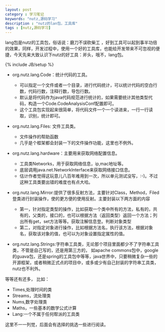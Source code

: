```yaml
---
layout: post
category : 学习笔记 
keywords: "nutz,源码学习"
description : "nutz的lan包，工具库"
tags : [nutz,源码学习]
---
```


lang包是nutz的工具包，俗话说：磨刀不误砍柴工 ，好到工具可以起到事半功倍的效果，同样，开发过程中，使用一个好的工具库，也能给开发带来不可忽视的便捷，今天先来大致认识下nutz的好工具：斧头，哦不，lang包。

<!--break-->

{% include JB/setup %}

- org.nutz.lang.Code：统计代码的工具。
    - 可以指定一个文件或者一个目录，进行代码统计，可以统计代码的空白行数，代码行数，注释行数，导包行数。
    - 默认是将代码作为java代码规范进行统计的，如果需要统计其他类型代码，构造一个Code.CodeAnalysisConf配置即可。
    - 这个工具包实现起来很简单，将代码文件一个一个读进来，一行一行读取，识别，统计即可。
- org.nutz.lang.Files: 文件工具类。
    - 文件操作的帮助函数
    - 几乎是个框架都会封装一下的文件操作功能，这里也不例外。
    
- org.nutz.lang.hardware：主要用来获取网络配置信息。
    - 工具类Networks，用于获取网络信息，ip,mac地址等。
    - 底层调用java.net.NetworkInterface来获取网络接口信息。
    - 估计作者觉得这玩意儿八百年难用到一次，所以单元测试没写，:-)。不过这种工具类要出错的难度也有点大哈。
    
- org.nutz.lang.Mirror:提供了很多反射方法，主要针对Class，Method，Filed登类进行封装操作，使的更方便的使用反射。主要封装以下两方面的内容
    - 第一，针对指定类型的操作，比如获取一个类中所有的方法，私有的，共有的，父类的，接口的，也可以根据方法（返回类型）返回一个方法；列出所有get，set方法等等。获取注解信息登。判断对象类型
    - 第二，对指定对象进行操作，比如根据方法名，执行该方法，根据对象名，获取该对象的值，也可以为对象设置指定属性的值。
    
- org.nutz.lang.Strings:字符串工具类，无论那个项目里面都少不了字符串工具类，不管是自己写的，还是用第三方的，
如apache commons包中，google的guava包，还是spring的工具包中等等，java世界中，只要稍微复杂一些的开源框架，或者稍微正式点的项目中，或多或少有自己封装的字符串工具类，
nutz也不利外。

等等还有还多，
比如：

- Times,处理时间的类
- Streams，流处理类
- Nums,数字处理类
- Maths，一些基本的数学公式计算
- Lang:一个不属于任何帮派的工具类

这里不一一列觉，后面会有选择的挑选一些进行阅读。

    
    
    

